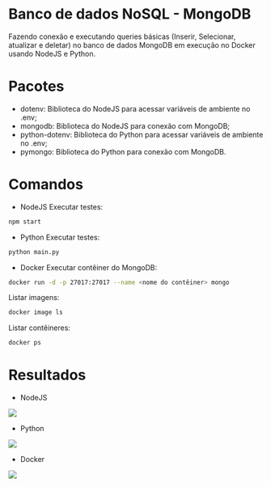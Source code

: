 # Banco de dados NoSQL - MongoDB
Fazendo conexão e executando queries básicas (Inserir, Selecionar, atualizar e deletar) no banco de dados MongoDB em execução no Docker usando NodeJS e Python.

# Pacotes
- dotenv: Biblioteca do NodeJS para acessar variáveis de ambiente no .env;
- mongodb: Biblioteca do NodeJS para conexão com MongoDB;
- python-dotenv: Biblioteca do Python para acessar variáveis de ambiente no .env;
- pymongo: Biblioteca do Python para conexão com MongoDB.

# Comandos
- NodeJS
Executar testes:
```bash
npm start
```
- Python
Executar testes:
```bash
python main.py
```
- Docker
Executar contêiner do MongoDB:
```bash
docker run -d -p 27017:27017 --name <nome do contêiner> mongo
```
Listar imagens:
```bash
docker image ls
```
Listar contêineres:
```bash
docker ps
```

# Resultados
- NodeJS
<span>
    <img src="https://github.com/lucasharzer/Docker_Testes/assets/85804895/c3e77bed-865c-4576-b144-59da6a659e0d">
</span>

- Python
<span>
    <img src="https://github.com/lucasharzer/Docker_Testes/assets/85804895/c41e33b9-7adf-4c08-a3ea-da2f19cd20c9">
</span>

- Docker
<span>
    <img src="https://github.com/lucasharzer/Docker_Testes/assets/85804895/714e145e-2d52-40a9-8c44-51a02a2f8cce">
</span>
